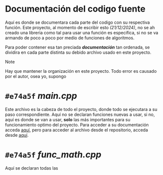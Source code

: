 # Documentación del codigo fuente
Aquí es donde se documentara cada parte del codigo con su respectiva función. Este proyecto, al momento de escribir esto _(21/12/2024)_, no se ah creado una libreria como tal para usar una función es especifica, si no se va armando de poco a poco por medio de funciones de algoritmos.

Para poder contener esa tan preciada **_documentación_** tan ordenada, se dividira en cada parte distinta su debido archivo usado en este proyecto.

> [!NOTE]
> Hay que mantener la organización en este proyecto. Todo error es causado por el autor, osea yo, supongo


# `#e74a5f` _main.cpp_
Este archivo es la cabeza de todo el proyecto, donde todo se ejecutara a su paso correspondiente. Aquí no se declaran funciones nuevas a usar, si no, aquí es donde se van a usar, **solo** las más importantes para su funcionamiento optimo del proyecto. Para acceder a su documentación acceda [aquí](https://github.com/Sak1510/calculadora-CMD/blob/main/doc/mainD.md), pero para acceder al archivo desde el repositorio, acceda desde [aquí](https://github.com/Sak1510/calculadora-CMD/blob/main/main.cpp).

# `#e74a5f` *func_math.cpp*
Aquí se declaran todas las 